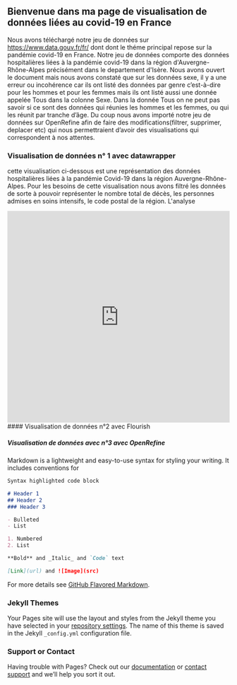 ## Bienvenue dans ma page de visualisation de données liées au covid-19 en France
Nous avons téléchargé notre jeu de données sur https://www.data.gouv.fr/fr/ dont  dont le théme principal repose sur la pandémie covid-19 en France. Notre jeu de données comporte des données hospitalières liées à la pandémie covid-19 dans la région d'Auvergne-Rhône-Alpes précisément dans le departement d'Isère. Nous avons ouvert le document mais nous avons constaté que sur les données sexe, il y a une erreur ou incohérence car ils ont listé des données par genre c’est-à-dire pour les hommes et pour les femmes mais ils ont listé aussi une donnée appelée Tous dans la colonne Sexe. Dans la donnée Tous on ne peut pas savoir si ce sont des données qui réunies les hommes et les femmes, ou qui les réunit par tranche d’âge. Du coup nous avons importé notre jeu de données sur OpenRefine afin de faire des modifications(filtrer, supprimer, deplacer etc)  qui nous permettraient d’avoir des visualisations qui correspondent à nos attentes. 
### Visualisation de données n° 1 avec datawrapper
cette visualisation ci-dessous est une représentation des données hospitalières liées à la pandémie Covid-19 dans la région Auvergne-Rhône-Alpes. Pour les besoins de cette visualisation nous avons filtré les données de sorte à pouvoir représenter le nombre total de décès, les  personnes admises en soins intensifs, le code postal de la région. L'analyse 
<iframe title="[ Diagramme à plusieurs tartes ]" aria-label="chart" id="datawrapper-chart-Mhp7j" src="https://datawrapper.dwcdn.net/Mhp7j/1/" scrolling="no" frameborder="0" style="width: 0; min-width: 100% !important; border: none;" height="479"></iframe><script type="text/javascript">!function(){"use strict";window.addEventListener("message",(function(a){if(void 0!==a.data["datawrapper-height"])for(var e in a.data["datawrapper-height"]){var t=document.getElementById("datawrapper-chart-"+e)||document.querySelector("iframe[src*='"+e+"']");t&&(t.style.height=a.data["datawrapper-height"][e]+"px")}}))}();
</script>
#### Visualisation de données n°2 avec Flourish 
<div class="flourish-embed flourish-chart" data-src="visualisation/5153820"><script src="https://public.flourish.studio/resources/embed.js"></script></div>






##### Visualisation de données avec n°3 avec OpenRefine

Markdown is a lightweight and easy-to-use syntax for styling your writing. It includes conventions for

```markdown
Syntax highlighted code block

# Header 1
## Header 2
### Header 3

- Bulleted
- List

1. Numbered
2. List

**Bold** and _Italic_ and `Code` text

[Link](url) and ![Image](src)
```

For more details see [GitHub Flavored Markdown](https://guides.github.com/features/mastering-markdown/).

### Jekyll Themes

Your Pages site will use the layout and styles from the Jekyll theme you have selected in your [repository settings](https://github.com/Zale-14/essai/settings). The name of this theme is saved in the Jekyll `_config.yml` configuration file.

### Support or Contact

Having trouble with Pages? Check out our [documentation](https://docs.github.com/categories/github-pages-basics/) or [contact support](https://support.github.com/contact) and we’ll help you sort it out.
